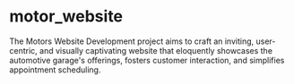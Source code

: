 # motor_website
The Motors Website Development project aims to craft an inviting, user-centric, and visually captivating website that eloquently showcases the automotive garage's offerings, fosters customer interaction, and simplifies appointment scheduling.
